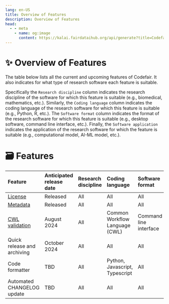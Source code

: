 ```yaml
---
lang: en-US
title: Overview of Features
description: Overview of Features
head:
  - - meta
    - name: og:image
      content: https://kalai.fairdataihub.org/api/generate?title=Codefair%20Documentation&description=Overview%20of%20Features&app=codefair&org=fairdataihub
---
```


# :sparkles: Overview of Features

The table below lists all the current and upcoming features of Codefair. It also indicates for what type of research software each feature is suitable.

Specifically the `Research discipline` column indicates the research discipline of the software for which this feature is suitable (e.g., biomedical, mathematics, etc.). Similarly, the `Coding language` column indicates the coding language of the research software for which this feature is suitable (e.g., Python, R, etc.). The `Software format` column indicates the format of the research software for which this feature is suitable (e.g., desktop software, command line interface, etc.). Finally, the `Software application` indicates the application of the research software for which the feature is suitable (e.g., computational model, AI-ML model, etc.).

# :card_file_box: Features

| Feature                     | Anticipated release date | Research discipline | Coding language                | Software format        | Software application |
| :-------------------------- | :----------------------- | :------------------ | :----------------------------- | :--------------------- | :------------------- |
| [License](./license.md)     | Released                 | All                 | All                            | All                    | All                  |
| [Metadata](./metadata.md)   | Released                 | All                 | All                            | All                    | All                  |
| [CWL validation](./cwl.md)  | August 2024              | All                 | Common Workflow Language (CWL) | Command line interface | All                  |
| Quick release and archiving | October 2024             | All                 | All                            | All                    | All                  |
| Code formatter              | TBD                      | All                 | Python, Javascript, Typescript | All                    | All                  |
| Automated CHANGELOG update  | TBD                      | All                 | All                            | All                    | All                  |
